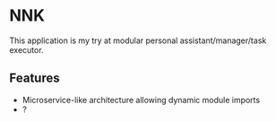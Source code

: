 # NNK
This application is my try at modular personal assistant/manager/task executor.

## Features
- Microservice-like architecture allowing dynamic module imports
- ?
